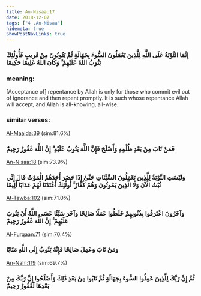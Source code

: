 ```yaml
---
title: An-Nisaa:17
date: 2018-12-07
tags: ["4 .An-Nisaa"]
hidemeta: true 
ShowPostNavLinks: true 
---
```

### إِنَّمَا التَّوْبَةُ عَلَى اللَّهِ لِلَّذِينَ يَعْمَلُونَ السُّوءَ بِجَهَالَةٍ ثُمَّ يَتُوبُونَ مِنْ قَرِيبٍ فَأُولَٰئِكَ يَتُوبُ اللَّهُ عَلَيْهِمْ ۗ وَكَانَ اللَّهُ عَلِيمًا حَكِيمًا
### meaning: 
[Acceptance of] repentance by Allah is only for those who commit evil out of ignorance and then repent promptly. It is such whose repentance Allah will accept, and Allah is all-knowing, all-wise.
### similar verses: 

[Al-Maaida:39](/5/39) (sim:81.6%)

### فَمَنْ تَابَ مِنْ بَعْدِ ظُلْمِهِ وَأَصْلَحَ فَإِنَّ اللَّهَ يَتُوبُ عَلَيْهِ ۗ إِنَّ اللَّهَ غَفُورٌ رَحِيمٌ

[An-Nisaa:18](/4/18) (sim:73.9%)

### وَلَيْسَتِ التَّوْبَةُ لِلَّذِينَ يَعْمَلُونَ السَّيِّئَاتِ حَتَّىٰ إِذَا حَضَرَ أَحَدَهُمُ الْمَوْتُ قَالَ إِنِّي تُبْتُ الْآنَ وَلَا الَّذِينَ يَمُوتُونَ وَهُمْ كُفَّارٌ ۚ أُولَٰئِكَ أَعْتَدْنَا لَهُمْ عَذَابًا أَلِيمًا

[At-Tawba:102](/9/102) (sim:71.0%)

### وَآخَرُونَ اعْتَرَفُوا بِذُنُوبِهِمْ خَلَطُوا عَمَلًا صَالِحًا وَآخَرَ سَيِّئًا عَسَى اللَّهُ أَنْ يَتُوبَ عَلَيْهِمْ ۚ إِنَّ اللَّهَ غَفُورٌ رَحِيمٌ

[Al-Furqaan:71](/25/71) (sim:70.4%)

### وَمَنْ تَابَ وَعَمِلَ صَالِحًا فَإِنَّهُ يَتُوبُ إِلَى اللَّهِ مَتَابًا

[An-Nahl:119](/16/119) (sim:69.7%)

### ثُمَّ إِنَّ رَبَّكَ لِلَّذِينَ عَمِلُوا السُّوءَ بِجَهَالَةٍ ثُمَّ تَابُوا مِنْ بَعْدِ ذَٰلِكَ وَأَصْلَحُوا إِنَّ رَبَّكَ مِنْ بَعْدِهَا لَغَفُورٌ رَحِيمٌ
